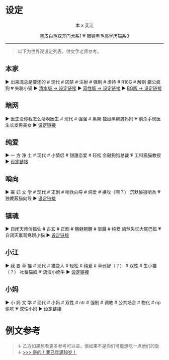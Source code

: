 # 设定


<div align="center">
本 x 艾江

黑皮白毛双开门犬系1  ‍💗 眼镜黑毛高学历猫系0
</div>

---

> 以下为世界观设定列表，供文手老师参考。

## 本家
▶ 出来混总是要还的
\# 现代 # 囚禁 # 注射 # 强制 # 虐待 # R18G # 解剖
癫公疯狗 💔 失聪小猫
▶ [清水版 → 设定链接](qingshui.html)
▶ [双性版 → 设定链接](shuangxing.html)
▶ [BG版 → 设定链接](bg.html)

## 暗网
▶ 医生没你我怎么活啊医生
\# 现代 # 强强 # 黑帮
独目黑帮男妈妈 💗 前杀手现医生长发男美女
▶ [设定链接](anwang.html)

## 纯爱
▶ 一 方 净 土
\# 现代 # 小情侣 # 甜甜恋爱 # 轻松
金融狗狗总裁 💗 工科猫猫教授
▶ [设定链接](chunai.html)

## 哨向
▶ 寡 妇 文 学
\# 现代 # 正剧 # 哨兵向导 # 纯爱 # 换攻（啊？）
沉默鬃狼哨兵 💗 独裁薮猫向导
▶ [设定链接](shaoxiang.html)


## 镇魂
▶ 自闭天师俏狐仙
\# 古玄 # 正剧 # 魑魅魍魉 # 驱魔 # 纯爱 
凶煞失忆大尾巴狐 💗 自闭天禀鸳鸯眼小猫
▶ [设定链接](zhenhun.html)


## 小江
▶ 我 要 草 猫
\# 现代 # 猫变人 # 轻松 # 纯爱 # 草弱智（？） # 双性 # 生小猫（？）
社畜猫奴 💗 流浪小奶牛
▶ [设定链接](xiaojiang.html)

## 小妈
▶ 小 妈 文 学
\# 现代 # 小妈 # 双性 # ntr # 强制 # 调教 # 公共场合 # 物化 # np
偷吃 💗 双性小妈
▶ [设定链接](xiaoma.html)




# 例文参考
> ↓ 乙方如果想看更多参考可以进，但如果不是你们可能想吃一点他们的饭 ↓
> [>>> 是的！我已年满18岁！](fan.html)